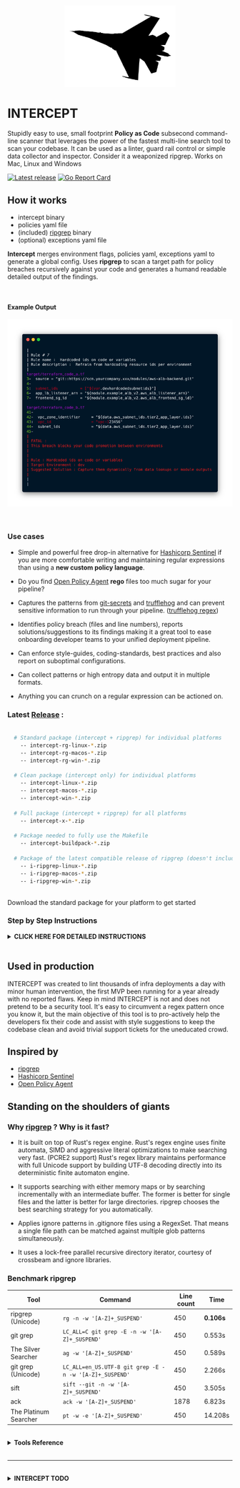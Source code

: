 <p align="center">

<img src="static/intercept.png" width="250">

</p>

# INTERCEPT

Stupidly easy to use, small footprint **Policy as Code** subsecond command-line scanner that leverages the power of the fastest multi-line search tool to scan your codebase. It can be used as a linter, guard rail control or simple data collector and inspector. Consider it a weaponized ripgrep. Works on Mac, Linux and Windows

[![Latest release](https://img.shields.io/badge/release-MVP%20ONE-blue)](https://github.com/xfhg/intercept/releases)
[![Go Report Card](https://goreportcard.com/badge/github.com/xfhg/intercept)](https://goreportcard.com/report/github.com/xfhg/intercept)

## How it works

- intercept binary
- policies yaml file
- (included) [ripgrep](https://github.com/BurntSushi/ripgrep) binary
- (optional) exceptions yaml file

**Intercept** merges environment flags, policies yaml, exceptions yaml to generate a global config.
Uses **ripgrep** to scan a target path for policy breaches recursively against your code and generates a humand readable detailed output of the findings.

<br>

#### Example Output

<p align="center">
<img src="static/output.png" >
</p>

<br>

### Use cases

- Simple and powerful free drop-in alternative for [Hashicorp Sentinel](https://www.hashicorp.com/sentinel/) if you are more comfortable writing and maintaining regular expressions than using a **new custom policy language**.

- Do you find [Open Policy Agent](https://www.openpolicyagent.org/) **rego** files too much sugar for your pipeline?

- Captures the patterns from [git-secrets](https://github.com/awslabs/git-secrets) and [trufflehog](https://github.com/dxa4481/truffleHog) and can prevent sensitive information to run through your pipeline. ([trufflehog regex](https://github.com/dxa4481/truffleHog/blob/dev/scripts/searchOrg.py))

- Identifies policy breach (files and line numbers), reports solutions/suggestions to its findings making it a great tool to ease onboarding developer teams to your unified deployment pipeline.

- Can enforce style-guides, coding-standards, best practices and also report on suboptimal configurations.

- Can collect patterns or high entropy data and output it in multiple formats.

- Anything you can crunch on a regular expression can be actioned on.

### Latest [Release](https://github.com/xfhg/intercept/releases) :

```sh

  # Standard package (intercept + ripgrep) for individual platforms
    -- intercept-rg-linux-*.zip
    -- intercept-rg-macos-*.zip
    -- intercept-rg-win-*.zip

  # Clean package (intercept only) for individual platforms
    -- intercept-linux-*.zip
    -- intercept-macos-*.zip
    -- intercept-win-*.zip

  # Full package (intercept + ripgrep) for all platforms
    -- intercept-x-*.zip

  # Package needed to fully use the Makefile
    -- intercept-buildpack-*.zip

  # Package of the latest compatible release of ripgrep (doesn't include intercept)
    -- i-ripgrep-linux-*.zip
    -- i-ripgrep-macos-*.zip
    -- i-ripgrep-win-*.zip

```

<br>
Download the standard package for your platform to get started

<br>

### Step by Step Instructions

<details>
<summary><b>CLICK HERE FOR DETAILED INSTRUCTIONS</b></summary>

<br>

Let's take a real-world example and verify how the dev teams are using our compliant terraform modules

On the folder [examples/](https://github.com/xfhg/intercept/tree/master/examples) we will scan the imaginary infra repo that contains terraform code at [examples/target/](https://github.com/xfhg/intercept/tree/master/examples/target)

## Steps

## 1. Write a global policy file ([examples/policy/simple.yaml](https://github.com/xfhg/intercept/tree/master/examples/policy/simple.yaml))

We intend to :

- **scan** if private keys are present on their infra code (rule 1)

  - we want this policy to be fatal (**fatal:true**) and accept no exceptions (**enforcement:true**)
  - by omission of environment, this policy is fatal regardless of where it is scanning

- **scan** if modules are being sourced from its compliant source and not locally or from git (rule 5)

  - we want this policy to be fatal (**fatal:true**) only when the environment is PROD (**environment:prod**)
  - this policy can accept local exceptions (**enforcement:false**)

- **collect** instances of tf resources outside of the module usage

<br>

**Note :** _full text on the file, some text redacted from the snippets below for clarity._

<br>

```yaml
Banner: |

  | Use this banner to post guidelines and documentation about this pipeline step

  Free multi-line text

Rules:
  - name: Private key committed in code
    id: 1
    description:
    solution:
    error:
    type: scan
    enforcement: true
    environment:
    fatal: true
    patterns:
      - \s*(-----BEGIN PRIVATE KEY-----)
      - \s*(-----BEGIN RSA PRIVATE KEY-----)
      - \s*(-----BEGIN DSA PRIVATE KEY-----)
      - \s*(-----BEGIN EC PRIVATE KEY-----)
      - \s*(-----BEGIN OPENSSH PRIVATE KEY-----)
      - \s*(-----BEGIN PGP PRIVATE KEY BLOCK-----)

  - name: Compliant module source
    id: 5
    description:
    error:
    type: scan
    solution:
    environment: prod
    fatal: true
    enforcement: false
    patterns:
      - source\s*.*\.git"
      - \s+source\s*=\s*"((?!https\:).)

  - name: Collect sparse TF resources outside of modules.
    description:
    type: collect
    patterns:
      - (resource)\s*"(.*)"
```

You should also customize the Exit Error messages on the same file.

```yaml
ExitCritical: "Critical irregularities found in your code"
ExitWarning: "Irregularities found in your code"
ExitClean: "Clean report"
```

Where Exit Critical represents exit code of 1 when a fatal policy is breached.

## 2. Add the config file to intercept

```sh
intercept config -a policy/simple.yaml
```

intercept will always create a config.yaml from the imported configuration files, at the moment it does not support merging of the same class of items

```
| INTERCEPT
|
| Policy file : config.yaml
|
| Config file updated
```

You can reset the config file with :

```
intercept config -r
```

## 3. Run the scan against target/ directory

This is the simplest call of audit:

```sh
intercept audit -t target/
```

<p align="center">
<img src="static/step01.png" style="border-radius:10px">
</p>

Exiting with just a warning...

Adding **prod** as environment variable:

```
intercept audit -t target/ -e prod
```

<p align="center">
<img src="static/step02.png" style="border-radius:10px">
</p>

Notice the fatal exception and the exit code 1

## 5. Add more policies ([examples/policy/complex.yaml](https://github.com/xfhg/intercept/tree/master/examples/policy/complex.yaml))

Looks great so far... let's validate that networking resources are not being hardcoded and also intercept any module deployment with suboptimal configuration parameters.

- **scan** if any SUBNET or VPC ids are being hardcoded instead of captured via data lookups (rule 001)

  - we want this policy to be fatal (**fatal:true**) immediately on DEV environment (**environment:dev**)
  - accept no exceptions (**enforcement:true**)

- **scan** if modules are being setup with suboptimal configuration parameters. (rule 005)

  - we just want this policy to be a notice and recommendation

```yaml
- name: Hardcoded ids on code or variables
  id: 7
  description:
  solution:
  error:
  fatal: true
  environment: dev
  enforcement: true
  type: scan
  patterns:
    - (subnet_ids\s*=\s*\[\s*"\$\{v)
    - (subnet_ids\s*=\s*\[\s*"[s])
    - (subnet_ids\s*=\s*=\s*"\$\{v)
    - (subnet_id\s*=\s*"\s*[s])
    - (subnet_id\s*=\s*"\s*\$\{v)
    - (subnets\s*=\s*\[\s*"\$\{v)
    - (subnets\s*=\s*\[\s*"[s])
    - (vpc_zone_identifier\s*=\s*\[\s*"\$\{v)
    - (vpc_zone_identifier\s*=\s*\[\s*"[v])
    - (vpc_zone_identifier\s*=\s*=\s*"\$\{v)
    - (vpc_id\s*=\s*"\s*[v])
    - (vpc_id\s*=\s*"\s*\$\{v)
    - (vpc_security_group_ids\s*=\s*\[\s*"\$\{v)
    - (vpc_security_group_ids\s*=\s*\[\s*"[sg])
    - (security_groups\s*=\s*\[\s*"\$\{v)
    - (security_groups\s*=\s*\[\s*"[sg])
    - ("subnet-)
    - ("sg-)
    - ("vpc-)

- name: Sub-optimal parameter on Module/Resource
  id: 8
  description:
  solution:
  environment:
  error:
  type: scan
  fatal: false
  patterns:
    - \s+healthcheck_target\s*=\s*"22"
    - \s+healthcheck_target\s*=\s*"3389"
    - \s+protocol\s*=\s*"-1"
    - \s+from_port\s*=\s*"-1"
    - \s+to_port\s*=\s*"-1"
    - ("0\.0\.0\.0)
```

Recompile the config file :

```bash
intercept config -a policy/complex.yaml
```

Let's pretend to run the audit on DEV environment and check the differences on the report :

```
intercept audit -t target/ -e DEV
```

Redacted report:

<p align="center">
<img src="static/step03.png" style="border-radius:10px">
</p>

## 6. Add local exceptions ([examples/exception/local_exception.yaml](https://github.com/xfhg/intercept/tree/master/examples/exception/local_exception.yaml))

Use case : If you parse the config file from a global location and need local (per repo) exceptions you can add a local yaml file and merge it to the main config.

We will try to have an exception on policy 5 (accepts exceptions) and policy 7 (doesn't accept exceptions)

```yaml
RulesDeactivated:
  - 5
  - 7

ExceptionMessage: "THIS RULE CHECK IS DEACTIVATED BY A LOCAL EXCEPTION REQUEST"
```

```sh
intercept config -a exception/local_exception.yaml
```

Both files are merged and you can run the audit with the new exceptions in place

```sh
intercept audit -t target/ -e dev
```

Redacted report:

<p align="center">
<img src="static/step04.png" style="border-radius:10px">
</p>

As you can notice rule 5 activated the exception but rule 7 just ignore it and returned a FATAL breach.

## 7. Enforcing no exceptions flag

By activating the No Exceptions flag (-x) all the exceptions will be ignored.

```
intercept audit -t target/ -e prod -x
```

## 8. Policy File Explained

#### [policy/policy_rules.yaml](https://github.com/xfhg/intercept/tree/master/policy/policy_rules.yaml)

```yaml
Banner: |

  MULTI LINE TXT

ExitCritical: CRITICAL_ERROR_EXIT_TEXT
ExitWarning: WARNING_EXIT_TEXT
ExitClean: CLEAN_EXIT_TEXT

Rules:
  - id: 1

    name: NAME_TEXT
    description: DESCRIPTION_TEXT
    solution: SOLUTION_TEXT
    error: ERROR_TEXT

    type: scan

    fatal: BOOL
    environment: TXT
    enforcement: BOOL

    patterns:
      - regex_1
      - regex_2
      - regex_3

  - name: NAME_TEXT
    description: DESCRIPTION_TEXT

    type: collect

    patterns:
      - regex_4
      - regex_5
```

#### [policy/policy_exceptions.yaml](https://github.com/xfhg/intercept/tree/master/policy/policy_exceptions.yaml)

```yaml
RulesDeactivated:
  - RULE_ID
  - RULE_ID

ExceptionMessage: TXT_MESSAGE
```

</details>
<br>

## Used in production

INTERCEPT was created to lint thousands of infra deployments a day with minor human intervention, the first MVP been running for a year already with no reported flaws. Keep in mind INTERCEPT is not and does not pretend to be a security tool.
It's easy to circumvent a regex pattern once you know it, but the main objective of this tool is to pro-actively help the developers fix their code and assist with style suggestions to keep the codebase clean and avoid trivial support tickets for the uneducated crowd.

## Inspired by

- [ripgrep](https://github.com/BurntSushi/ripgrep)
- [Hashicorp Sentinel](https://www.hashicorp.com/sentinel/)
- [Open Policy Agent](https://www.openpolicyagent.org/)

## Standing on the shoulders of giants

### Why [ripgrep](https://github.com/BurntSushi/ripgrep) ? Why is it fast?

- It is built on top of Rust's regex engine. Rust's regex engine uses finite automata, SIMD and aggressive literal optimizations to make searching very fast. (PCRE2 support)
  Rust's regex library maintains performance with full Unicode support by building UTF-8 decoding directly into its deterministic finite automaton engine.

- It supports searching with either memory maps or by searching incrementally with an intermediate buffer. The former is better for single files and the latter is better for large directories. ripgrep chooses the best searching strategy for you automatically.

- Applies ignore patterns in .gitignore files using a RegexSet. That means a single file path can be matched against multiple glob patterns simultaneously.

- It uses a lock-free parallel recursive directory iterator, courtesy of crossbeam and ignore libraries.

### Benchmark ripgrep

| Tool                  | Command                                                 | Line count | Time       |
| --------------------- | ------------------------------------------------------- | ---------- | ---------- |
| ripgrep (Unicode)     | `rg -n -w '[A-Z]+_SUSPEND'`                             | 450        | **0.106s** |
| git grep              | `LC_ALL=C git grep -E -n -w '[A-Z]+_SUSPEND'`           | 450        | 0.553s     |
| The Silver Searcher   | `ag -w '[A-Z]+_SUSPEND'`                                | 450        | 0.589s     |
| git grep (Unicode)    | `LC_ALL=en_US.UTF-8 git grep -E -n -w '[A-Z]+_SUSPEND'` | 450        | 2.266s     |
| sift                  | `sift --git -n -w '[A-Z]+_SUSPEND'`                     | 450        | 3.505s     |
| ack                   | `ack -w '[A-Z]+_SUSPEND'`                               | 1878       | 6.823s     |
| The Platinum Searcher | `pt -w -e '[A-Z]+_SUSPEND'`                             | 450        | 14.208s    |

<br>

<details><summary><b>Tools Reference</b></summary>

- [ripgrep](https://github.com/BurntSushi/ripgrep)
- [git grep](https://www.kernel.org/pub/software/scm/git/docs/git-grep.html)
- [The Silver Searcher](https://github.com/ggreer/the_silver_searcher)
- [git grep (Unicode)](https://www.kernel.org/pub/software/scm/git/docs/git-grep.html)
- [sift](https://github.com/svent/sift)
- [ack](https://github.com/beyondgrep/ack2)
- [The Platinum Searcher](https://github.com/monochromegane/the_platinum_searcher)

</details>

<br>

---

<br>
<details><summary><b>INTERCEPT TODO</b></summary>

- [ ] Complete this README
- [ ] Tests obviously
- [ ] Configurable output types for main report
- [ ] Configurable output types for data collection
  </details>
